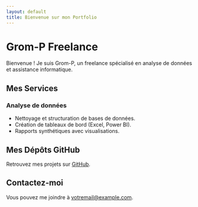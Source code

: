 ```yaml
---
layout: default
title: Bienvenue sur mon Portfolio
---
```


# Grom-P Freelance
Bienvenue ! Je suis Grom-P, un freelance spécialisé en analyse de données et assistance informatique.

## Mes Services
### Analyse de données
- Nettoyage et structuration de bases de données.
- Création de tableaux de bord (Excel, Power BI).
- Rapports synthétiques avec visualisations.

## Mes Dépôts GitHub
Retrouvez mes projets sur [GitHub](https://github.com/Grom-P?tab=repositories).

## Contactez-moi
Vous pouvez me joindre à [votremail@example.com](mailto:votremail@example.com).
